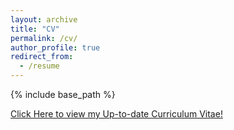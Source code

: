 ```yaml
---
layout: archive
title: "CV"
permalink: /cv/
author_profile: true
redirect_from:
  - /resume
---
```


{% include base_path %}


[Click Here to view my Up-to-date Curriculum Vitae!](http://ece-research.unm.edu/tsiropoulou/files/CV.pdf)

